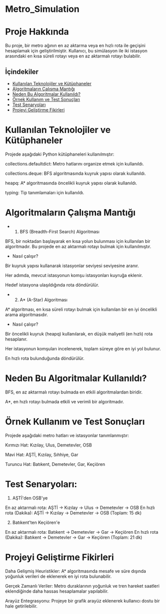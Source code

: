 # Metro_Simulation
 # Proje Hakkında

Bu proje, bir metro ağının en az aktarma veya en hızlı rota ile geçişini hesaplamak için geliştirilmiştir. Kullanıcı, bu simülasyon ile iki istasyon arasındaki en kısa süreli rotayı veya en az aktarmalı rotayı bulabilir.

## İçindekiler
- [Kullanılan Teknolojiler ve Kütüphaneler](#Kullanılan-Teknolojiler-ve-Kütüphaneler)
- [Algoritmaların Çalışma Mantığı](#Algoritmaların-Çalışma-Mantığı)
- [Neden Bu Algoritmalar Kullanıldı?](#Neden-Bu-Algoritmalar-Kullanıldı?)
- [Örnek Kullanım ve Test Sonuçları](#Örnek-Kullanım-ve-Test-Sonuçları)
- [Test Senaryoları](#Test-Senaryoları)
- [Projeyi Geliştirme Fikirleri](#Projeyi-Geliştirme-Fikirleri)

 # Kullanılan Teknolojiler ve Kütüphaneler

Projede aşağıdaki Python kütüphaneleri kullanılmıştır:

collections.defaultdict: Metro hatlarını organize etmek için kullanıldı.

collections.deque: BFS algoritmasında kuyruk yapısı olarak kullanıldı.

heapq: A* algoritmasında öncelikli kuyruk yapısı olarak kullanıldı.

typing: Tip tanımlamaları için kullanıldı.

# Algoritmaların Çalışma Mantığı

- 1. BFS (Breadth-First Search) Algoritması

BFS, bir noktadan başlayarak en kısa yolun bulunması için kullanılan bir algoritmadır. Bu projede en az aktarmalı rotayı bulmak için kullanılmıştır.

- Nasıl çalışır?

Bir kuyruk yapısı kullanarak istasyonlar seviyesi seviyesine aranır.

Her adımda, mevcut istasyonun komşu istasyonları kuyruğa eklenir.

Hedef istasyona ulaşıldığında rota döndürülür.

- 2. A* (A-Star) Algoritması

A* algoritması, en kısa süreli rotayı bulmak için kullanılan bir en iyi öncelikli arama algoritmasıdır.

- Nasıl çalışır?

Bir öncelikli kuyruk (heapq) kullanılarak, en düşük maliyetli (en hızlı) rota hesaplanır.

Her istasyonun komşuları incelenerek, toplam süreye göre en iyi yol bulunur.

En hızlı rota bulunduğunda döndürülür.

 # Neden Bu Algoritmalar Kullanıldı?

BFS, en az aktarmalı rotayı bulmada en etkili algoritmalardan biridir.

A*, en hızlı rotayı bulmada etkili ve verimli bir algoritmadır.

# Örnek Kullanım ve Test Sonuçları

Projede aşağıdaki metro hatları ve istasyonlar tanımlanmıştır:

Kırmızı Hat: Kızılay, Ulus, Demetevler, OSB

Mavi Hat: AŞTİ, Kızılay, Sıhhiye, Gar

Turuncu Hat: Batıkent, Demetevler, Gar, Keçiören

 # Test Senaryoları:

1. AŞTİ'den OSB'ye

En az aktarmalı rota: AŞTİ -> Kızılay -> Ulus -> Demetevler -> OSB
En hızlı rota (Dakika): AŞTİ -> Kızılay -> Demetevler -> OSB (Toplam: 15 dk)

2. Batıkent'ten Keçiören'e

En az aktarmalı rota: Batıkent -> Demetevler -> Gar -> Keçiören
En hızlı rota (Dakika): Batıkent -> Demetevler -> Gar -> Keçiören (Toplam: 21 dk)

 # Projeyi Geliştirme Fikirleri

Daha Gelişmiş Heuristikler: A* algoritmasında mesafe ve süre dışında yoğunluk verileri de eklenerek en iyi rota bulunabilir.

Gerçek Zamanlı Veriler: Metro duraklarının yoğunluk ve tren hareket saatleri eklendiğinde daha hassas hesaplamalar yapılabilir.

Arayüz Entegrasyonu: Projeye bir grafik arayüz eklenerek kullanıcı dostu bir hale getirilebilir.
